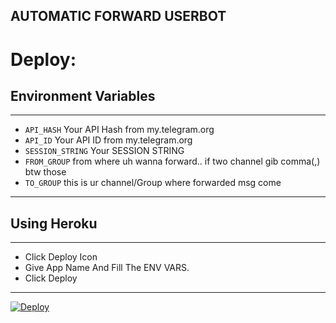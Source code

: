 ## AUTOMATIC FORWARD USERBOT

# Deploy:
## Environment Variables
---
- `API_HASH` Your API Hash from my.telegram.org
- `API_ID` Your API ID from my.telegram.org
- `SESSION_STRING` Your SESSION STRING
- `FROM_GROUP` from where uh wanna forward.. if two channel gib comma(,) btw those
- `TO_GROUP` this is ur channel/Group where forwarded msg come
---

## Using Heroku
---
- Click Deploy Icon
- Give App Name And Fill The ENV VARS.
- Click Deploy
---
[![Deploy](https://www.herokucdn.com/deploy/button.svg)](https://heroku.com/deploy?template=https://github.com/ArpitaX/forward_ub)
